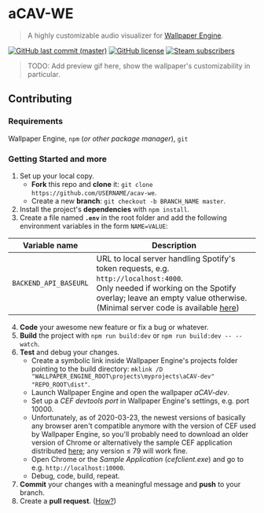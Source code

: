 # aCAV-WE
> A highly customizable audio visualizer for [Wallpaper Engine](https://www.wallpaperengine.io/).

[![GitHub last commit (master)](https://img.shields.io/github/last-commit/aleab/acav-we/master)][commits/master]
[![GitHub license](https://img.shields.io/github/license/aleab/acav-we?cacheSeconds=86400)][license]
[![Steam subscribers](https://img.shields.io/steam/subscriptions/FILE_ID?label=subscribers&color=1C3F56&logo=steam)][steam-workshop]

> TODO: Add preview gif here, show the wallpaper's customizability in particular.

## Contributing

### Requirements
Wallpaper Engine, `npm` (_or other package manager_), `git`

### Getting Started and more
1. Set up your local copy.
   - **Fork** this repo and **clone** it: `git clone https://github.com/USERNAME/acav-we`.
   - Create a new **branch**: `git checkout -b BRANCH_NAME master`.
2. Install the project's **dependencies** with `npm install`.
3. Create a file named **`.env`** in the root folder and add the following environment variables in the form `NAME=VALUE`:

Variable name         | Description
--------------------- | ---------------------
`BACKEND_API_BASEURL` | URL to local server handling Spotify's token requests, e.g. `http://localhost:4000`.<br>Only needed if working on the Spotify overlay; leave an empty value otherwise.<br>(Minimal server code is available [here](https://github.com/aleab/acav-we-server))

4. **Code** your awesome new feature or fix a bug or whatever.
5. **Build** the project with `npm run build:dev` or `npm run build:dev -- --watch`.
6. **Test** and debug your changes.
   - Create a symbolic link inside Wallpaper Engine's projects folder pointing to the build directory: `mklink /D "WALLPAPER_ENGINE_ROOT\projects\myprojects\aCAV-dev" "REPO_ROOT\dist"`.
   - Launch Wallpaper Engine and open the wallpaper _aCAV-dev_.
   - Set up a _CEF devtools port_ in Wallpaper Engine's settings, e.g. port 10000.
   - Unfortunately, as of 2020-03-23, the newest versions of basically any browser aren't compatible anymore with the version of CEF used by Wallpaper Engine, so you'll probably need to download an older version of Chrome or alternatively the sample CEF application distributed [here](http://opensource.spotify.com/cefbuilds/index.html); any version ≤ 79 will work fine.
   - Open Chrome or the _Sample Application_ (_cefclient.exe_) and go to e.g. `http://localhost:10000`.
   - Debug, code, build, repeat.
7. **Commit** your changes with a meaningful message and **push** to your branch.
8. Create a **pull request**. ([How?](https://help.github.com/en/github/collaborating-with-issues-and-pull-requests/creating-a-pull-request-from-a-fork))


[//]: # (Links)
[commits/master]: <https://github.com/aleab/acav-we/commits/master>
[license]: </LICENSE.txt>
[steam-workshop]: <>
